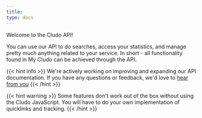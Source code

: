 ```yaml
---
title: 
type: docs
---
```

Welcome to the Cludo API!

You can use our API to do searches, access your statistics, and manage pretty much anything related to your service. In short - all functionality found in My Cludo can be achieved through the API.


{{< hint info >}}
We're actively working on improving and expanding our API documentation. If you have any questions or feedback, we'd love to <a href="https://www.cludo.com/contact/" target="_blank">hear from you</a>
{{< /hint >}}

{{< hint warning >}}
Some features don't work out of the box without using the Cludo JavaScript. You will have to do your own implementation of quicklinks and tracking.
{{< /hint >}}